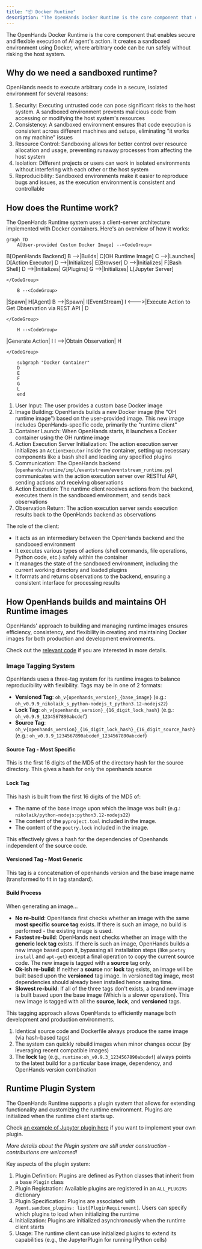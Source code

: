 ```yaml
---
title: "📦 Docker Runtime"
description: "The OpenHands Docker Runtime is the core component that enables secure and flexible execution of AI agent's action. It creates a sandboxed environm..."
---
```


The OpenHands Docker Runtime is the core component that enables secure and flexible execution of AI agent's action.
It creates a sandboxed environment using Docker, where arbitrary code can be run safely without risking the host system.

## Why do we need a sandboxed runtime?

OpenHands needs to execute arbitrary code in a secure, isolated environment for several reasons:

1. Security: Executing untrusted code can pose significant risks to the host system. A sandboxed environment prevents malicious code from accessing or modifying the host system's resources
2. Consistency: A sandboxed environment ensures that code execution is consistent across different machines and setups, eliminating "it works on my machine" issues
3. Resource Control: Sandboxing allows for better control over resource allocation and usage, preventing runaway processes from affecting the host system
4. Isolation: Different projects or users can work in isolated environments without interfering with each other or the host system
5. Reproducibility: Sandboxed environments make it easier to reproduce bugs and issues, as the execution environment is consistent and controllable

## How does the Runtime work?

The OpenHands Runtime system uses a client-server architecture implemented with Docker containers. Here's an overview of how it works:

```mermaid
graph TD
    A[User-provided Custom Docker Image] --<CodeGroup>
```
B[OpenHands Backend]
    B -->|Builds| C[OH Runtime Image]
    C -->|Launches| D[Action Executor]
    D -->|Initializes| E[Browser]
    D -->|Initializes| F[Bash Shell]
    D -->|Initializes| G[Plugins]
    G -->|Initializes| L[Jupyter Server]
```
</CodeGroup>

    B --<CodeGroup>
```
|Spawn| H[Agent]
    B -->|Spawn| I[EventStream]
    I <--->|Execute Action to
    Get Observation
    via REST API
    | D
```
</CodeGroup>

    H --<CodeGroup>
```
|Generate Action| I
    I -->|Obtain Observation| H
```
</CodeGroup>

    subgraph "Docker Container"
    D
    E
    F
    G
    L
    end
```

1. User Input: The user provides a custom base Docker image
2. Image Building: OpenHands builds a new Docker image (the "OH runtime image") based on the user-provided image. This new image includes OpenHands-specific code, primarily the "runtime client"
3. Container Launch: When OpenHands starts, it launches a Docker container using the OH runtime image
4. Action Execution Server Initialization: The action execution server initializes an `ActionExecutor` inside the container, setting up necessary components like a bash shell and loading any specified plugins
5. Communication: The OpenHands backend (`openhands/runtime/impl/eventstream/eventstream_runtime.py`) communicates with the action execution server over RESTful API, sending actions and receiving observations
6. Action Execution: The runtime client receives actions from the backend, executes them in the sandboxed environment, and sends back observations
7. Observation Return: The action execution server sends execution results back to the OpenHands backend as observations

The role of the client:

- It acts as an intermediary between the OpenHands backend and the sandboxed environment
- It executes various types of actions (shell commands, file operations, Python code, etc.) safely within the container
- It manages the state of the sandboxed environment, including the current working directory and loaded plugins
- It formats and returns observations to the backend, ensuring a consistent interface for processing results

## How OpenHands builds and maintains OH Runtime images

OpenHands' approach to building and managing runtime images ensures efficiency, consistency, and flexibility in creating and maintaining Docker images for both production and development environments.

Check out the [relevant code](https://github.com/All-Hands-AI/OpenHands/blob/main/openhands/runtime/utils/runtime_build.py) if you are interested in more details.

### Image Tagging System

OpenHands uses a three-tag system for its runtime images to balance reproducibility with flexibility.
Tags may be in one of 2 formats:

- **Versioned Tag**: `oh_v{openhands_version}_{base_image}` (e.g.: `oh_v0.9.9_nikolaik_s_python-nodejs_t_python3.12-nodejs22`)
- **Lock Tag**: `oh_v{openhands_version}_{16_digit_lock_hash}` (e.g.: `oh_v0.9.9_1234567890abcdef`)
- **Source Tag**: `oh_v{openhands_version}_{16_digit_lock_hash}_{16_digit_source_hash}`
  (e.g.: `oh_v0.9.9_1234567890abcdef_1234567890abcdef`)

#### Source Tag - Most Specific

This is the first 16 digits of the MD5 of the directory hash for the source directory. This gives a hash
for only the openhands source

#### Lock Tag

This hash is built from the first 16 digits of the MD5 of:

- The name of the base image upon which the image was built (e.g.: `nikolaik/python-nodejs:python3.12-nodejs22`)
- The content of the `pyproject.toml` included in the image.
- The content of the `poetry.lock` included in the image.

This effectively gives a hash for the dependencies of Openhands independent of the source code.

#### Versioned Tag - Most Generic

This tag is a concatenation of openhands version and the base image name (transformed to fit in tag standard).

#### Build Process

When generating an image...

- **No re-build**: OpenHands first checks whether an image with the same **most specific source tag** exists. If there is such an image,
  no build is performed - the existing image is used.
- **Fastest re-build**: OpenHands next checks whether an image with the **generic lock tag** exists. If there is such an image,
  OpenHands builds a new image based upon it, bypassing all installation steps (like `poetry install` and
  `apt-get`) except a final operation to copy the current source code. The new image is tagged with a
  **source** tag only.
- **Ok-ish re-build**: If neither a **source** nor **lock** tag exists, an image will be built based upon the **versioned** tag image.
  In versioned tag image, most dependencies should already been installed hence saving time.
- **Slowest re-build**: If all of the three tags don't exists, a brand new image is built based upon the base
  image (Which is a slower operation). This new image is tagged with all the **source**, **lock**, and **versioned** tags.

This tagging approach allows OpenHands to efficiently manage both development and production environments.

1. Identical source code and Dockerfile always produce the same image (via hash-based tags)
2. The system can quickly rebuild images when minor changes occur (by leveraging recent compatible images)
3. The **lock** tag (e.g., `runtime:oh_v0.9.3_1234567890abcdef`) always points to the latest build for a particular base image, dependency, and OpenHands version combination

## Runtime Plugin System

The OpenHands Runtime supports a plugin system that allows for extending functionality and customizing the runtime environment. Plugins are initialized when the runtime client starts up.

Check [an example of Jupyter plugin here](https://github.com/All-Hands-AI/OpenHands/blob/ecf4aed28b0cf7c18d4d8ff554883ba182fc6bdd/openhands/runtime/plugins/jupyter/__init__.py#L21-L55) if you want to implement your own plugin.

*More details about the Plugin system are still under construction - contributions are welcomed!*

Key aspects of the plugin system:

1. Plugin Definition: Plugins are defined as Python classes that inherit from a base `Plugin` class
2. Plugin Registration: Available plugins are registered in an `ALL_PLUGINS` dictionary
3. Plugin Specification: Plugins are associated with `Agent.sandbox_plugins: list[PluginRequirement]`. Users can specify which plugins to load when initializing the runtime
4. Initialization: Plugins are initialized asynchronously when the runtime client starts
5. Usage: The runtime client can use initialized plugins to extend its capabilities (e.g., the JupyterPlugin for running IPython cells)

